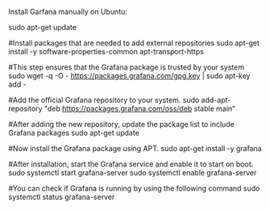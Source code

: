 Install Garfana manually on Ubuntu:

sudo apt-get update

#Install packages that are needed to add external repositories
sudo apt-get install -y software-properties-common apt-transport-https

#This step ensures that the Grafana package is trusted by your system
sudo wget -q -O - https://packages.grafana.com/gpg.key | sudo apt-key add -

#Add the official Grafana repository to your system.
sudo add-apt-repository "deb https://packages.grafana.com/oss/deb stable main"

#After adding the new repository, update the package list to include Grafana packages
sudo apt-get update

#Now install the Grafana package using APT.
sudo apt-get install -y grafana

#After installation, start the Grafana service and enable it to start on boot.
sudo systemctl start grafana-server
sudo systemctl enable grafana-server

#You can check if Grafana is running by using the following command
sudo systemctl status grafana-server
